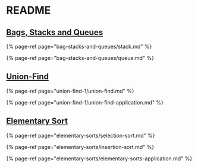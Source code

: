 # README

## [Bags, Stacks and Queues](bag-stacks-and-queues/)

{% page-ref page="bag-stacks-and-queues/stack.md" %}

{% page-ref page="bag-stacks-and-queues/queue.md" %}

## [Union-Find](union-find-1/)

{% page-ref page="union-find-1/union-find.md" %}

{% page-ref page="union-find-1/union-find-application.md" %}

## [Elementary Sort](elementary-sorts/)

{% page-ref page="elementary-sorts/selection-sort.md" %}

{% page-ref page="elementary-sorts/insertion-sort.md" %}

{% page-ref page="elementary-sorts/elementary-sorts-application.md" %}



